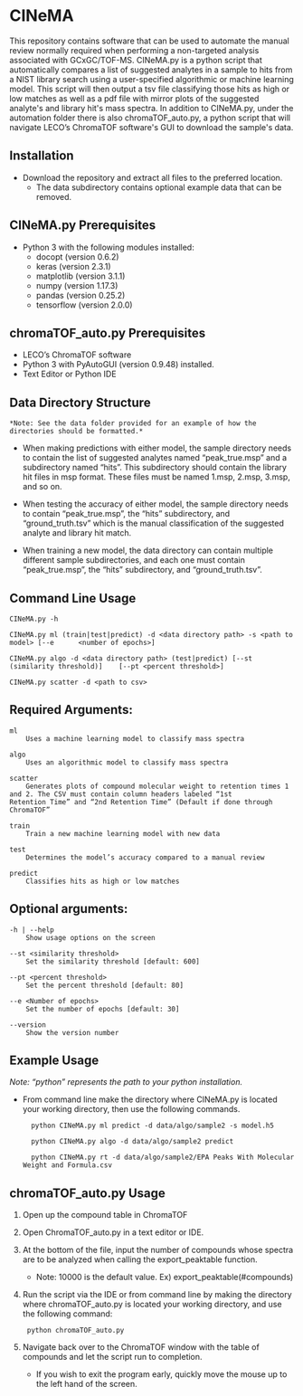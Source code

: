 # CINeMA
This repository contains software that can be used to automate the manual review normally required when performing a non-targeted analysis associated with GCxGC/TOF-MS. CINeMA.py is a python script that automatically compares a list of suggested analytes in a sample to hits from a NIST library search using a user-specified algorithmic or machine learning model. This script will then output a tsv file classifying those hits as high or low matches as well as a pdf file with mirror plots of the suggested analyte's and library hit's mass spectra. In addition to CINeMA.py, under the automation folder there is also chromaTOF_auto.py, a python script that will navigate LECO’s ChromaTOF software's GUI to download the sample's data.

## Installation
* Download the repository and extract all files to the preferred location.
	* The data subdirectory contains optional example data that can be removed.

## CINeMA.py Prerequisites
* Python 3 with the following modules installed:
	* docopt (version 0.6.2)
	* keras (version 2.3.1)
	* matplotlib (version 3.1.1)
	* numpy (version 1.17.3)
	* pandas (version 0.25.2)
	* tensorflow (version 2.0.0)

## chromaTOF_auto.py Prerequisites

* LECO’s ChromaTOF software
* Python 3 with PyAutoGUI (version 0.9.48) installed.
* Text Editor or Python IDE

## Data Directory Structure

	*Note: See the data folder provided for an example of how the directories should be formatted.*

* When making predictions with either model, the sample directory needs to contain the list of suggested analytes named “peak_true.msp” and a subdirectory named “hits”. This subdirectory should contain the library hit files in msp format. These files must be named 1.msp, 2.msp, 3.msp, and so on.

* When testing the accuracy of either model, the sample directory needs to contain “peak_true.msp”, the “hits” subdirectory, and “ground_truth.tsv” which is the manual classification of the suggested analyte and library hit match.

* When training a new model, the data directory can contain multiple different sample subdirectories, and each one must contain “peak_true.msp”, the “hits” subdirectory, and “ground_truth.tsv”.

## Command Line Usage

	CINeMA.py -h 

	CINeMA.py ml (train|test|predict) -d <data directory path> -s <path to model> [--e 		<number of epochs>]

	CINeMA.py algo -d <data directory path> (test|predict) [--st (similarity threshold)] 	[--pt <percent threshold>]

	CINeMA.py scatter -d <path to csv>

## Required Arguments:

	ml          			    
		Uses a machine learning model to classify mass spectra

	algo                                	    
		Uses an algorithmic model to classify mass spectra

	scatter
		Generates plots of compound molecular weight to retention times 1 and 2. The CSV must contain column headers labeled “1st 			Retention Time” and “2nd Retention Time” (Default if done through ChromaTOF”

	train				    
		Train a new machine learning model with new data

	test                                               
		Determines the model’s accuracy compared to a manual review

	predict                                         
		Classifies hits as high or low matches

## Optional arguments:
	-h | --help                                              
		Show usage options on the screen

	--st <similarity threshold>                      
		Set the similarity threshold [default: 600]

	--pt <percent threshold>                         
		Set the percent threshold [default: 80]

	--e <Number of epochs>                         
		Set the number of epochs [default: 30]
                           
	--version                                                  
		Show the version number

## Example Usage

*Note: “python” represents the path to your python installation.*

* From command line make the directory where CINeMA.py is located your working directory, then use the following commands.
 
		python CINeMA.py ml predict -d data/algo/sample2 -s model.h5

		python CINeMA.py algo -d data/algo/sample2 predict

		python CINeMA.py rt -d data/algo/sample2/EPA Peaks With Molecular Weight and Formula.csv 

## chromaTOF_auto.py Usage

1. Open up the compound table in ChromaTOF

2. Open ChromaTOF_auto.py in a text editor or IDE.

3. At the bottom of the file, input the number of compounds whose spectra are to be analyzed when calling the export_peaktable function.

	* Note: 10000 is the default value. Ex) export_peaktable(#compounds)

4. Run the script via the IDE or from command line by making the directory where chromaTOF_auto.py is located your working directory, and use the following command:

		python chromaTOF_auto.py

5. Navigate back over to the ChromaTOF window with the table of compounds and let the script run to completion.

	* If you wish to exit the program early, quickly move the mouse up to the left hand of the screen.
